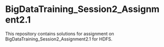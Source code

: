# BigDataTraining_Session2_Assignment2.1
This repository contains solutions for assignment on BigDataTraining_Session2_Assignment2.1 for HDFS.
